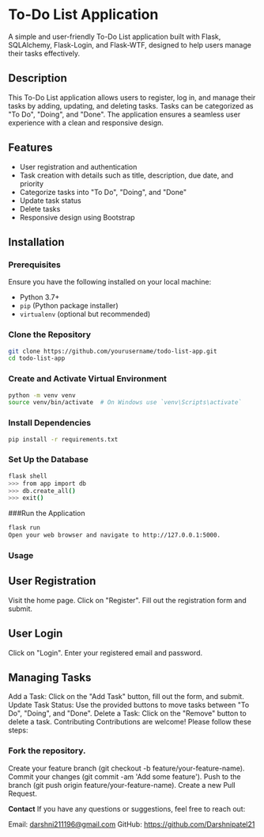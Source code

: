 # To-Do List Application

A simple and user-friendly To-Do List application built with Flask, SQLAlchemy, Flask-Login, and Flask-WTF, designed to help users manage their tasks effectively.

## Description

This To-Do List application allows users to register, log in, and manage their tasks by adding, updating, and deleting tasks. Tasks can be categorized as "To Do", "Doing", and "Done". The application ensures a seamless user experience with a clean and responsive design.

## Features

- User registration and authentication
- Task creation with details such as title, description, due date, and priority
- Categorize tasks into "To Do", "Doing", and "Done"
- Update task status
- Delete tasks
- Responsive design using Bootstrap

## Installation

### Prerequisites

Ensure you have the following installed on your local machine:

- Python 3.7+
- `pip` (Python package installer)
- `virtualenv` (optional but recommended)

### Clone the Repository

```bash
git clone https://github.com/yourusername/todo-list-app.git
cd todo-list-app
```

### Create and Activate Virtual Environment

```bash
python -m venv venv
source venv/bin/activate  # On Windows use `venv\Scripts\activate`
```

### Install Dependencies

```bash
pip install -r requirements.txt
```
### Set Up the Database

```bash
flask shell
>>> from app import db
>>> db.create_all()
>>> exit()
```
###Run the Application

```bash
flask run
Open your web browser and navigate to http://127.0.0.1:5000.
```
### Usage

## User Registration
Visit the home page.
Click on "Register".
Fill out the registration form and submit.

## User Login
Click on "Login".
Enter your registered email and password.

## Managing Tasks
Add a Task: Click on the "Add Task" button, fill out the form, and submit.
Update Task Status: Use the provided buttons to move tasks between "To Do", "Doing", and "Done".
Delete a Task: Click on the "Remove" button to delete a task.
Contributing
Contributions are welcome! Please follow these steps:

### Fork the repository.
Create your feature branch (git checkout -b feature/your-feature-name).
Commit your changes (git commit -am 'Add some feature').
Push to the branch (git push origin feature/your-feature-name).
Create a new Pull Request.

****Contact****
If you have any questions or suggestions, feel free to reach out:

Email: darshni211196@gmail.com
GitHub: https://github.com/Darshnipatel21
